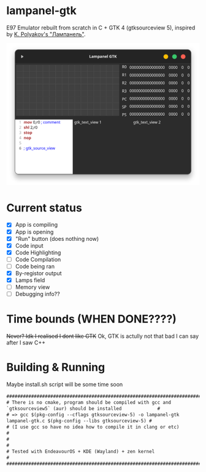 # lampanel-gtk
E97 Emulator rebuilt from scratch in C + GTK 4 (gtksourceview 5), inspired by [K. Polyakov's "Лампанель"](https://kpolyakov.spb.ru/prog/lamp.htm).

![Current Lampanel view](https://github.com/den0620/lampanel-gtk/blob/main/lampanel-gtk.png)

# Current status

- [x] App is compiling
- [x] App is opening
- [x] "Run" button (does nothing now)
- [x] Code input
- [x] Code Highlighting
- [ ] Code Compilation
- [ ] Code being ran
- [x] By-registor output
- [x] Lamps field
- [ ] Memory view
- [ ] Debugging info??

# Time bounds (WHEN DONE????)
~~Never? Idk I realised I dont like GTK~~
Ok, GTK is actully not that bad I can say after I saw C++

# Building & Running
Maybe install.sh script will be some time soon
```
#####################################################################################################################
# There is no cmake, program should be compiled with gcc and `gtksourceview5` (aur) should be installed             #
# => gcc $(pkg-config --cflags gtksourceview-5) -o lampanel-gtk lampanel-gtk.c $(pkg-config --libs gtksourceview-5) #
# (I use gcc so have no idea how to compile it in clang or etc)                                                     #
#                                                                                                                   #
# Tested with EndeavourOS + KDE (Wayland) + zen kernel                                                              #
#####################################################################################################################
```


